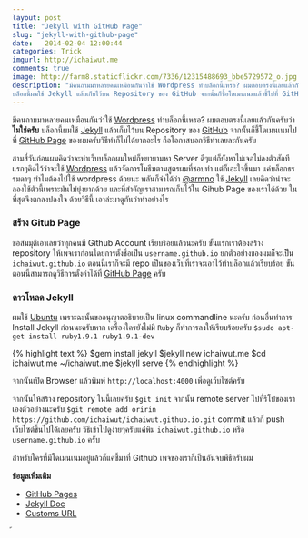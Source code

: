 ```yaml
---
layout: post
title: "Jekyll with GitHub Page"
slug: "jekyll-with-github-page"
date:   2014-02-04 12:00:44
categories: Trick
imgurl: http://ichaiwut.me
comments: true
image: http://farm8.staticflickr.com/7336/12315488693_bbe5729572_o.jpg
description: "มีคนถามมาหลายคนเหมือนกันว่าใช้ Wordpress ทำบล็อกนี้เหรอ? ผมตอบตรงนี้เลยแล้วกันครับว่าไมใช่ครับ
บล็อกนี้ผมใช้ Jekyll แล้วเก็บไว้บน Repository ของ GitHub จากนั้นก็ซื้อโดเมนเนมแล้วชี้ไปที่ GitHub Pageของผมครับ"
---
```


มีคนถามมาหลายคนเหมือนกันว่าใช้ [Wordpress](http://www.wordpress.org) ทำบล็อกนี้เหรอ? ผมตอบตรงนี้เลยแล้วกันครับว่า**ไมใช่ครับ**
บล็อกนี้ผมใช้ [Jekyll](http://jekyllrb.com/) แล้วเก็บไว้บน Repository ของ [GitHub](http://www.github.com/ichaiwut/ichaiwut.github.io)
จากนั้นก็ชี้โดเมนเนมไปที่ [GitHub Page](http://pages.github.com) ของผมครับวิธีทำก็ไม่ได้ยากอะไร ถือโอกาสบอกวิธีทำเลยละกันครับ

สามสี่วันก่อนผมคิดว่าจะทำเว็บบล็อกผมใหม่ก็พยายามหา Server ดีๆแต่ก็ยังหาไม่เจอไม่ลงตัวสักที แรกๆคิดไว้ว่าจะใช้ [Wordpress](http://www.wordpress.org)
แล้วจัดการโมธีมตามสูตรผมที่ชอบทำ แต่ก็เอะใจขึ้นมา แค่บล็อกธรรมดาๆ ทำไมต้องไปใช้ wordpress ด้วยนะ พลันก็จำได้ว่า [@armno](http://armno.in.th) ใช้
[Jekyll](http://jekyllrb.com/) เลยคิดว่าน่าจะลองใช้ตัวนี้เพราะมันไม่ยุ่งยากด้วย และที่สำคัญเราสามารถเก็บไว้ใน Gihub Page ของเราได้ด้วย ในที่สุดจึงตกลงปลงใจ
ด้วยวิธีนี้ เอาล่ะมาดูกันว่าทำอย่างไร

### สร้าง Gitub Page
ขอสมมุติเอาเลยว่าทุกคนมี Github Account เรียบร้อยแล้วนะครับ ขั้นแรกเราต้องสร้าง repository ให้เพจเราก่อนโดยการตั้งชื่อเป็น `username.github.io`
ยกตัวอย่างของผมก็็จะเป็็น `ichaiwut.github.io` ตอนนี้เราก็จะมี repo เป็นของเว็บที่เราจะเอาไว้ทำบล็อกแล้วเรียบร้อย ขั้นตอนนี้สามารถดูวิธีการตั้งค่าได้ที่
[GitHub Page](http://pages.github.com) ครับ

### ดาวโหลด Jekyll
ผมใช้ [Ubuntu](http://www.ubuntu.com) เพราะฉะนั้นขออนุญาตอธิบายเป็น linux commandline นะครับ ก่อนอื่นทำการ Install Jekyll ก่อนนะครับหาก
เครื่องใครยังไม่มี `Ruby` ก็ทำการลงให้เรียบร้อยครับ `$sudo apt-get install ruby1.9.1 ruby1.9.1-dev`

{% highlight text %}
$gem install jekyll
$jekyll new ichaiwut.me
$cd ichaiwut.me
~/ichaiwut.me $jekyll serve
{% endhighlight %}

จากนั้นเปิด Browser แล้วพิมพ์ `http://localhost:4000` เพื่อดูเว็บไซต์ครับ

จากนั้นให้สร้าง repository ในนี้เลยครับ `$git init` จากนั้น remote server ไปที่รีโปของเราเองตัวอย่างนะครับ `$git remote add oririn https://github.com/ichaiwut/ichaiwut.github.io.git`
commit แล้วก็ push เว็บไซต์ขึ้นไปได้เลยครับ วิธีเข้าไปดูง่ายๆครับแค่พิม `ichaiwut.github.io` หรือ `username.github.io` ครับ

สำหรับใครที่มีโดเมนเนมอยู่แล้วก็แค่ชี้มาที่ Github เพจของเราก็เป็นอันจบพีธีครับผม

**ข้อมูลเพิ่มเติม**


- [GitHub Pages](http://pages.github.com)
- [Jekyll Doc](http://www.jekyllrb.com)
- [Customs URL](https://help.github.com/articles/setting-up-a-custom-domain-with-pages)

้
